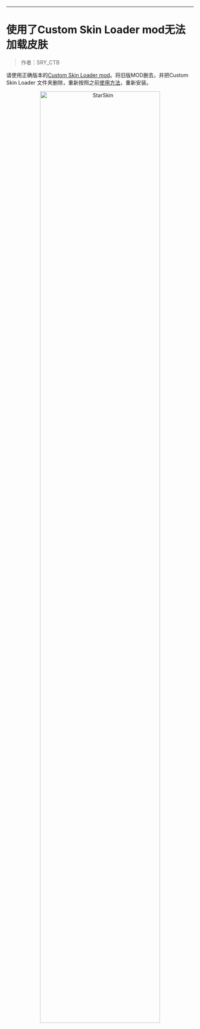 ------

# 使用了Custom Skin Loader mod无法加载皮肤

> 作者：SRY_CTB

请使用正确版本的[Custom Skin Loader mod](https://docs.starskin.eu.org/#/./docs/c-2CustomSkinLoadermod)。将旧版MOD删去，并把Custom Skin Loader 文件夹删除，重新按照之前[使用方法](https://docs.starskin.eu.org/#/./docs/c-2CustomSkinLoadermod)，重新安装。
<div style="text-align: center;">
<img src=https://img-2.shanrenyi.top/i/2022/06/28/62bb147cbe8b0.png width=80% alt="StarSkin"/>
</div>